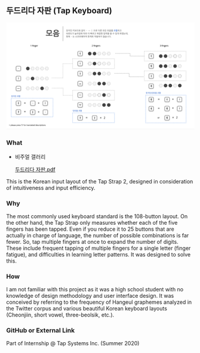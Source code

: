 ## 두드리다 자판 (Tap Keyboard)

<!-- [![Untitled](/assets/MainPhoto_TapKeyboard.png)](https://www.notion.so/Details-a26d51f5d85248e7b8a875da99fb5965) -->
[<img class="aspect-video object-cover hover:scale-102 transition-all duration-500 ease-in-out transform" src="/assets/MainPhoto_TapKeyboard.png">](https://www.notion.so/Details-a26d51f5d85248e7b8a875da99fb5965)


### What

- 비주얼 갤러리
    
    [두드리다 자판.pdf](https://s3-us-west-2.amazonaws.com/secure.notion-static.com/34c5a7f5-c7f4-44af-8c78-1bb1a3b93db0/%E1%84%83%E1%85%AE%E1%84%83%E1%85%B3%E1%84%85%E1%85%B5%E1%84%83%E1%85%A1_%E1%84%8C%E1%85%A1%E1%84%91%E1%85%A1%E1%86%AB.pdf)
    

This is the Korean input layout of the Tap Strap 2, designed in consideration of intuitiveness and input efficiency.

### Why

The most commonly used keyboard standard is the 108-button layout. On the other hand, the Tap Strap only measures whether each of the five fingers has been tapped. Even if you reduce it to 25 buttons that are actually in charge of language, the number of possible combinations is far fewer. So, tap multiple fingers at once to expand the number of digits. These include frequent tapping of multiple fingers for a single letter (finger fatigue), and difficulties in learning letter patterns. It was designed to solve this.

### How

I am not familiar with this project as it was a high school student with no knowledge of design methodology and user interface design. It was conceived by referring to the frequency of Hangeul graphemes analyzed in the Twitter corpus and various beautiful Korean keyboard layouts (Cheonjiin, short vowel, three-beolsik, etc.).

### **GitHub or External Link**

Part of Internship @ Tap Systems Inc. (Summer 2020)